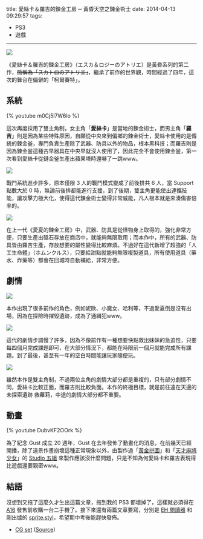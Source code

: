 title: 愛絲卡＆羅吉的鍊金工房 ─ 黃昏天空之鍊金術士
date: 2014-04-13 09:29:57
tags:
- PS3
- 遊戲
---
![](http://i3.minus.com/jbxXf34379Jbtl.jpg)

《愛絲卡＆羅吉的鍊金工房》（エスカ＆ロジーのアトリエ）是黃昏系列的第二作，~~簡稱為「スカトロのアトリエ」~~，繼承了前作的世界觀，時間經過了四年，這次的舞台在偏僻的「柯爾賽特」。

<!-- more -->

## 系統

{% youtube m0Cj5l7W6lo %}

這次再度採用了雙主角制，女主角「**愛絲卡**」是當地的鍊金術士，而男主角「**羅吉**」則是因為某些特殊原因，自願從中央來到偏鄉的鍊金術士，愛絲卡使用的是傳統的鍊金釜，專門負責生產除了武器、防具以外的物品，根本黑科技；而羅吉則是因為鍊金釜這種古早器具在中央早就沒人使用了，因此完全不會使用鍊金釜，第一次看到愛絲卡從鏈金釜生產出蘋果塔時還嚇了一跳www。

![](http://i.minus.com/ibhaoYDNXitLgP.jpg)

戰鬥系統進步許多，原本僅限 3 人的戰鬥模式變成了前後排共 6 人，當 Support 點數大於 0 時，無論前後排都能進行支援，到了後期，雙主角更能使出連攜技能，讓攻擊力極大化，使得這代鍊金術士變得非常威能，凡人根本就是來湊傷害倍率的。

![](http://i.minus.com/ibwPsVOdCjfN48.jpg)

在上一代《愛夏的鍊金工房》中，武器、防具是從怪物身上取得的，強化非常方便，只要生產出砥石存放在商店中，就能夠無限取用；而本作中，所有的武器、防具皆由羅吉生產，存放想要的屬性變得比較麻煩。不過好在這代新增了超強的「人工生命體」（ホムンクルス），只要給甜點就能夠無限複製道具，所有使用道具（藥水、炸藥等）都會在回城時自動補給，非常方便。

## 劇情

![](http://i.minus.com/iyy3x0WTjQInA.png)

本作出現了很多前作的角色，例如妮歐、小魔女、哈利等，不過愛夏倒是沒有出場，因為在探險時摧毀遺跡，成為了通緝犯www。

![](http://i.minus.com/ibwzQqahjZyMCl.jpg)

這代的劇情步調慢了許多，因為不像前作有一種想要快點救出妹妹的急迫性，只要每四個月完成課題即可，在大部分情況下，都能在時限前一個月就能完成所有課題。到了最後，甚至有一年的空白時間能讓玩家隨便玩。

![](http://i.minus.com/it3GLpHLWtfvv.png)

雖然本作是雙主角制，不過兩位主角的劇情大部分都是重複的，只有部分劇情不同，愛絲卡比較正面，而羅吉則比較負面。本作的終極目標，就是前往遠在天邊的未探索遺跡 ~~救蘿莉~~，中途的劇情大部分都不重要。

## 動畫

{% youtube DubvKF2OOrk %}

為了紀念 Gust 成立 20 週年，Gust 在去年發佈了動畫化的消息，在前幾天已經開播，除了遠景作畫崩壞這種正常現象以外，由製作過「[黃金拼圖]」和「[天才麻將少女]」的 [Studio 五組] 來製作應該沒什麼問題，只是不知為何愛絲卡和羅吉表現得比遊戲還要親密www。

## 結語

沒想到又拖了這麼久才生出這篇文章，拖到我的 PS3 都壞掉了，這樣就必須得在 [A16] 發售前收購一台二手機了。接下來還有兩篇文章要寫，分別是 [EH 閱讀器] 和剛出爐的 [sprite.styl]，希望期中考後能趕快發佈。

- [CG set](http://tommy351.minus.com/mTHCacia6Bvw5) ([Source](http://bbs.duowan.com/thread-33305347-1-1.html))

[黃金拼圖]: http://kinmosa.com/
[天才麻將少女]: http://saki-anime.com/
[Studio 五組]: http://www.gokumi.co.jp/
[A16]: http://atelier-ps3.jp/shallie/
[EH 閱讀器]: https://github.com/tommy351/ehreader-android
[sprite.styl]: https://github.com/tommy351/sprite.styl
